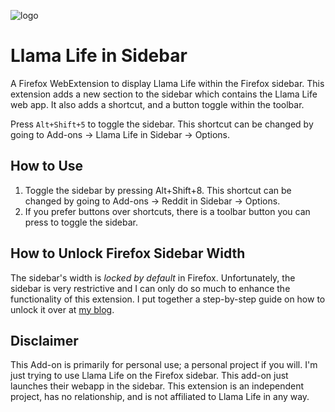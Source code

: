![logo](https://llamalife.co/favicon.png)

# Llama Life in Sidebar

A Firefox WebExtension to display Llama Life within the Firefox sidebar. This extension adds a new section to the sidebar which contains the Llama Life web app. It also adds a shortcut, and a button toggle within the toolbar.

Press `Alt+Shift+5` to toggle the sidebar. This shortcut can be changed by going to Add-ons -> Llama Life in Sidebar -> Options.

## How to Use
1. Toggle the sidebar by pressing Alt+Shift+8. This shortcut can be changed by going to Add-ons -> Reddit in Sidebar -> Options.
2. If you prefer buttons over shortcuts, there is a toolbar button you can press to toggle the sidebar.

## How to Unlock Firefox Sidebar Width
The sidebar's width is *locked by default* in Firefox. Unfortunately, the sidebar is very restrictive and I can only do so much to enhance the functionality of this extension. I put together a step-by-step guide on how to unlock it over at [my blog](https://stressed.dev/unlock-max-width-of-firefoxs-sidebar/).

## Disclaimer

This Add-on is primarily for personal use; a personal project if you will. I'm just trying to use Llama Life on the Firefox sidebar. This add-on just launches their webapp in the sidebar. This extension is an independent project, has no relationship, and is not affiliated to Llama Life in any way.
